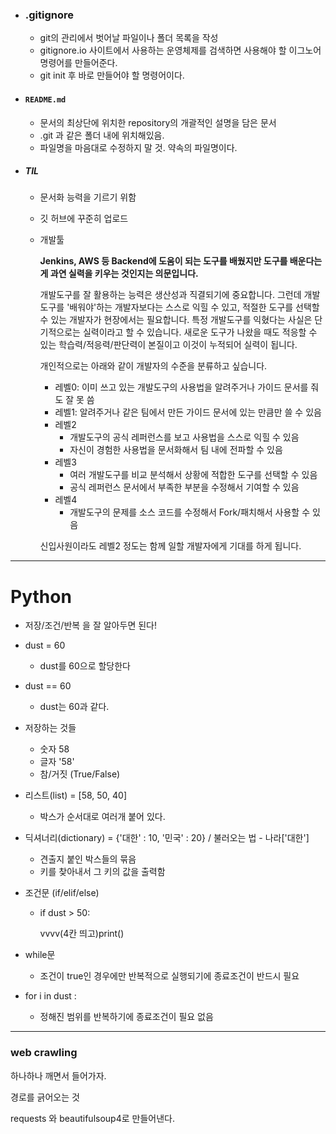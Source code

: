 - ### .gitignore

  - git의 관리에서 벗어날 파일이나 폴더 목록을 작성
  - gitignore.io 사이트에서 사용하는 운영체제를 검색하면 사용해야 할 이그노어 명령어를 만들어준다.
  - git init 후 바로 만들어야 할 명령어이다.



- #### `README.md`

  - 문서의 최상단에 위치한 repository의 개괄적인 설명을 담은 문서
  - .git 과 같은 폴더 내에 위치해있음.
  - 파일명을 마음대로 수정하지 말 것. 약속의 파일명이다.



- ##### TIL

  - 문서화 능력을 기르기 위함

  - 깃 허브에 꾸준히 업로드

  - 개발툴

    **Jenkins, AWS 등 Backend에 도움이 되는 도구를 배웠지만 도구를 배운다는 게 과연 실력을 키우는 것인지는 의문입니다.**

    개발도구를 잘 활용하는 능력은 생산성과 직결되기에 중요합니다. 그런데 개발도구를 '배워야'하는 개발자보다는 스스로 익힐 수 있고, 적절한 도구를 선택할 수 있는 개발자가 현장에서는 필요합니다. 특정 개발도구를 익혔다는 사실은 단기적으로는 실력이라고 할 수 있습니다. 새로운 도구가 나왔을 때도 적응할 수 있는 학습력/적응력/판단력이 본질이고 이것이 누적되어 실력이 됩니다.

    개인적으로는 아래와 같이 개발자의 수준을 분류하고 싶습니다.

    - 레벨0: 이미 쓰고 있는 개발도구의 사용법을 알려주거나 가이드 문서를 줘도 잘 못 씀
    - 레벨1: 알려주거나 같은 팀에서 만든 가이드 문서에 있는 만큼만 쓸 수 있음
    - 레벨2
      - 개발도구의 공식 레퍼런스를 보고 사용법을 스스로 익힐 수 있음
      - 자신이 경험한 사용법을 문서화해서 팀 내에 전파할 수 있음
    - 레벨3
      - 여러 개발도구를 비교 분석해서 상황에 적합한 도구를 선택할 수 있음
      - 공식 레퍼런스 문서에서 부족한 부분을 수정해서 기여할 수 있음
    - 레벨4
      - 개발도구의 문제를 소스 코드를 수정해서 Fork/패치해서 사용할 수 있음

    신입사원이라도 레벨2 정도는 함께 일할 개발자에게 기대를 하게 됩니다.



---

# Python

- 저장/조건/반복 을 잘 알아두면 된다!
- dust = 60
  - dust를 60으로 할당한다
- dust == 60
  - dust는 60과 같다.
- 저장하는 것들
  - 숫자 58
  - 글자 '58'
  - 참/거짓 (True/False)
- 리스트(list) = [58, 50, 40]
  - 박스가 순서대로 여러개 붙어 있다.

- 딕셔너리(dictionary) = {'대한' : 10, '민국' : 20} / 불러오는 법 - 나라['대한']
  - 견출지 붙인 박스들의 묶음
  - 키를 찾아내서 그 키의 값을 출력함

- 조건문 (if/elif/else)

  - if dust > 50:

    vvvv(4칸 띄고)print()

- while문

  - 조건이 true인 경우에만 반복적으로 실행되기에 종료조건이 반드시 필요

- for i in dust :

  - 정해진 범위를 반복하기에 종료조건이 필요 없음



---

### web crawling

하나하나 깨면서 들어가자.

경로를 긁어오는 것

requests 와 beautifulsoup4로 만들어낸다.